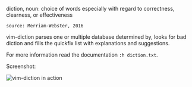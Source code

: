 diction, noun:
    choice of words especially with regard to correctness, clearness, or effectiveness

    source: Merriam-Webster, 2016

vim-diction parses one or multiple database determined by, looks for bad
diction and fills the quickfix list with explanations and suggestions.

For more information read the documentation `:h diction.txt`.

Screenshot:

![vim-diction in action](https://cloud.githubusercontent.com/assets/10514301/14765074/ec91f4ca-09d0-11e6-8dd8-f4ecee2054b5.png)
